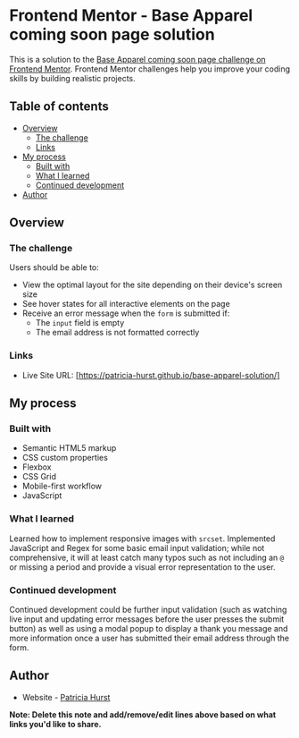 # Frontend Mentor - Base Apparel coming soon page solution

This is a solution to the [Base Apparel coming soon page challenge on Frontend Mentor](https://www.frontendmentor.io/challenges/base-apparel-coming-soon-page-5d46b47f8db8a7063f9331a0). Frontend Mentor challenges help you improve your coding skills by building realistic projects.

## Table of contents

- [Overview](#overview)
  - [The challenge](#the-challenge)
  - [Links](#links)
- [My process](#my-process)
  - [Built with](#built-with)
  - [What I learned](#what-i-learned)
  - [Continued development](#continued-development)
- [Author](#author)

## Overview

### The challenge

Users should be able to:

- View the optimal layout for the site depending on their device's screen size
- See hover states for all interactive elements on the page
- Receive an error message when the `form` is submitted if:
  - The `input` field is empty
  - The email address is not formatted correctly

### Links

- Live Site URL: [https://patricia-hurst.github.io/base-apparel-solution/]

## My process

### Built with

- Semantic HTML5 markup
- CSS custom properties
- Flexbox
- CSS Grid
- Mobile-first workflow
- JavaScript

### What I learned

Learned how to implement responsive images with `srcset`. Implemented JavaScript and Regex for some basic email input validation; while not comprehensive, it will at least catch many typos such as not including an `@` or missing a period and provide a visual error representation to the user.

### Continued development

Continued development could be further input validation (such as watching live input and updating error messages before the user presses the submit button) as well as using a modal popup to display a thank you message and more information once a user has submitted their email address through the form.

## Author

- Website - [Patricia Hurst](https://github.com/patricia-hurst)

**Note: Delete this note and add/remove/edit lines above based on what links you'd like to share.**
